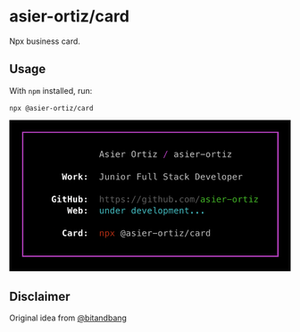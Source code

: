 # asier-ortiz/card

Npx business card.

## Usage

With `npm` installed, run:

```console
npx @asier-ortiz/card
```
![Output result][output]

## Disclaimer

Original idea from [@bitandbang]

[output]: /images/output.png "Output result"
[@bitandbang]: https://github.com/bnb/bitandbang "bitandbang npm card repository"

